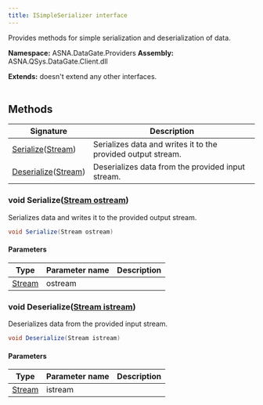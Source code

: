 ```yaml
---
title: ISimpleSerializer interface
---
```


Provides methods for simple serialization and deserialization of data.

**Namespace:** ASNA.DataGate.Providers
**Assembly:** ASNA.QSys.DataGate.Client.dll

**Extends:** doesn't extend any other interfaces.
<br>
<br>

## Methods

| Signature | Description |
| --- | --- |
| [Serialize](#serialize-stream-)([Stream](https://learn.microsoft.com/en-us/dotnet/api/system.io.stream?view=net-8.0)) | Serializes data and writes it to the provided output stream.
| [Deserialize](#deserialize-stream-)([Stream](https://learn.microsoft.com/en-us/dotnet/api/system.io.stream?view=net-8.0)) | Deserializes data from the provided input stream.

### void Serialize([Stream ostream](https://learn.microsoft.com/en-us/dotnet/api/system.io.stream?view=net-8.0))

Serializes data and writes it to the provided output stream.

```cs
void Serialize(Stream ostream)
```

#### Parameters

| Type | Parameter name | Description
| --- | --- | ---
| [Stream](https://learn.microsoft.com/en-us/dotnet/api/system.io.stream?view=net-8.0) | ostream | 

### void Deserialize([Stream istream](https://learn.microsoft.com/en-us/dotnet/api/system.io.stream?view=net-8.0))

Deserializes data from the provided input stream.

```cs
void Deserialize(Stream istream)
```

#### Parameters

| Type | Parameter name | Description
| --- | --- | ---
| [Stream](https://learn.microsoft.com/en-us/dotnet/api/system.io.stream?view=net-8.0) | istream | 

